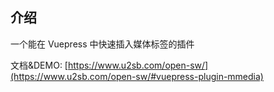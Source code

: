 ## 介绍

一个能在 Vuepress 中快速插入媒体标签的插件

文档&DEMO: [https://www.u2sb.com/open-sw/](https://www.u2sb.com/open-sw/#vuepress-plugin-mmedia)
